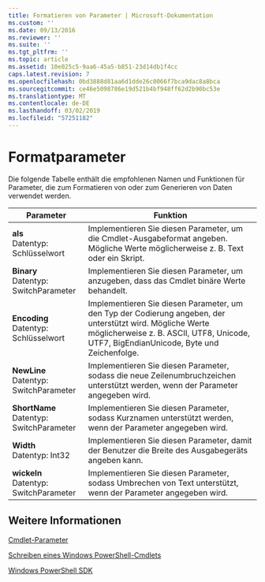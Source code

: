 ```yaml
---
title: Formatieren von Parameter | Microsoft-Dokumentation
ms.custom: ''
ms.date: 09/13/2016
ms.reviewer: ''
ms.suite: ''
ms.tgt_pltfrm: ''
ms.topic: article
ms.assetid: 10e025c5-9aa6-45a5-b851-23d14db1f4cc
caps.latest.revision: 7
ms.openlocfilehash: 0bd3888d81aa6d1dde26c0066f7bca9dac8a8bca
ms.sourcegitcommit: ce46e5098786e19d521b4bf948ff62d2b90bc53e
ms.translationtype: MT
ms.contentlocale: de-DE
ms.lasthandoff: 03/02/2019
ms.locfileid: "57251182"
---
```

# <a name="format-parameters"></a>Formatparameter

Die folgende Tabelle enthält die empfohlenen Namen und Funktionen für Parameter, die zum Formatieren von oder zum Generieren von Daten verwendet werden.

|Parameter|Funktion|
|---|---|
|**als**<br>Datentyp: Schlüsselwort|Implementieren Sie diesen Parameter, um die Cmdlet-Ausgabeformat angeben. Mögliche Werte möglicherweise z. B. Text oder ein Skript.|
|**Binary**<br>Datentyp: SwitchParameter|Implementieren Sie diesen Parameter, um anzugeben, dass das Cmdlet binäre Werte behandelt.|
|**Encoding**<br>Datentyp: Schlüsselwort|Implementieren Sie diesen Parameter, um den Typ der Codierung angeben, der unterstützt wird. Mögliche Werte möglicherweise z. B. ASCII, UTF8, Unicode, UTF7, BigEndianUnicode, Byte und Zeichenfolge.|
|**NewLine**<br>Datentyp: SwitchParameter|Implementieren Sie diesen Parameter, sodass die neue Zeilenumbruchzeichen unterstützt werden, wenn der Parameter angegeben wird.|
|**ShortName**<br>Datentyp: SwitchParameter|Implementieren Sie diesen Parameter, sodass Kurznamen unterstützt werden, wenn der Parameter angegeben wird.|
|**Width**<br>Datentyp: Int32|Implementieren Sie diesen Parameter, damit der Benutzer die Breite des Ausgabegeräts angeben kann.|
|**wickeln**<br>Datentyp: SwitchParameter|Implementieren Sie diesen Parameter, sodass Umbrechen von Text unterstützt, wenn der Parameter angegeben wird.|
## <a name="see-also"></a>Weitere Informationen

[Cmdlet-Parameter](./cmdlet-parameters.md)

[Schreiben eines Windows PowerShell-Cmdlets](./writing-a-windows-powershell-cmdlet.md)

[Windows PowerShell SDK](../windows-powershell-reference.md)
